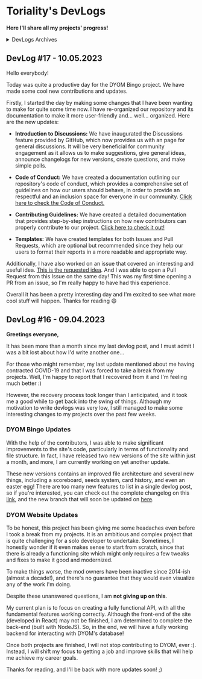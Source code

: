 # Toriality's DevLogs

**Here I'll share all my projects' progress!**

<details>
  <summary>DevLogs Archives</summary>

- 2023
  - [January](archive/2023-01.md)
  - [February](archive/2023-02.md)
  - [March](/archive/2023-03.md)

</details>

## DevLog #17 - 10.05.2023

Hello everybody!

Today was quite a productive day for the DYOM Bingo project. We have made some cool new contributions and updates.

Firstly, I started the day by making some changes that I have been wanting to make for quite some time now. I have re-organized our repository and its documentation to make it more user-friendly and... well... organized. Here are the new updates:

- **Introduction to Discussions:** We have inaugurated the Discussions feature provided by GitHub, which now provides us with an page for general discussions. It will be very beneficial for community engagement as it allows us to make suggestions, give general ideas, announce changelogs for new versions, create questions, and make simple polls.

- **Code of Conduct:** We have created a documentation outlining our repository's code of conduct, which provides a comprehensive set of guidelines on how our users should behave, in order to provide an respectful and an inclusion space for everyone in our community. [Click here to check the Code of Conduct.](https://github.com/Toriality/DYOM-Bingo/blob/main/.github/CODE_OF_CONDUCT.md)

- **Contributing Guidelines:** We have created a detailed documentation that provides step-by-step instructions on how new contributors can properly contribute to our project. [Click here to check it out!](https://github.com/Toriality/DYOM-Bingo/blob/main/.github/CONTRIBUTING.md)

- **Templates:** We have created templates for both Issues and Pull Requests, which are optional but recommended since they help our users to format their reports in a more readable and appropriate way.

Additionally, I have also worked on an issue that covered an interesting and useful idea. [This is the requested idea](https://github.com/Toriality/DYOM-Bingo/issues/16). And I was able to open a Pull Request from this Issue on the same day! This was my first time opening a PR from an issue, so I'm really happy to have had this experience.

Overall it has been a pretty interesting day and I'm excited to see what more cool stuff will happen. Thanks for reading :smile:

## DevLog #16 - 09.04.2023

**Greetings everyone,**

It has been more than a month since my last devlog post, and I must admit I was a bit lost about how I'd write another one...

For those who might remember, my last update mentioned about me having contracted COVID-19 and that I was forced to take a break from my projects. Well, I'm happy to report that I recovered from it and I'm feeling much better :)

However, the recovery process took longer than I anticipated, and it took me a good while to get back into the swing of things. Although my motivation to write devlogs was very low, I still managed to make some interesting changes to my projects over the past few weeks.

### DYOM Bingo Updates

With the help of the contributors, I was able to make significant improvements to the site's code, particularly in terms of functionality and file structure. In fact, I have released two new versions of the site within just a month, and more, I am currently working on yet another update.

These new versions contains an improved file architecture and several new things, including a scoreboard, seeds system, card history, and even an easter egg! There are too many new features to list in a single devlog post, so if you're interested, you can check out the complete changelog on this [link](https://toriality.github.io/DYOM-Bingo/changelogs.html), and the new branch that will soon be updated on [here](https://github.com/Toriality/DYOM-Bingo/tree/1.4).

### DYOM Website Updates

To be honest, this project has been giving me some headaches even before I took a break from my projects. It is an ambitious and complex project that is quite challenging for a solo developer to undertake. Sometimes, I honestly wonder if it even makes sense to start from scratch, since that there is already a functioning site which might only requires a few tweaks and fixes to make it good and modernized.

To make things worse, the mod owners have been inactive since 2014-ish (almost a decade!), and there's no guarantee that they would even visualize any of the work I'm doing.

Despite these unanswered questions, I am **not giving up on this**.

My current plan is to focus on creating a fully functional API, with all the fundamental features working correctly. Although the front-end of the site (developed in React) may not be finished, I am determined to complete the back-end (built with NodeJS). So, in the end, we will have a fully working backend for interacting with DYOM's database!

Once both projects are finished, I will not stop contributing to DYOM, ever :). Instead, I will shift my focus to getting a job and improve skills that will help me achieve my career goals.

Thanks for reading, and I'll be back with more updates soon! ;)

